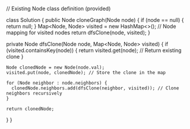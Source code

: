 // Existing Node class definition (provided)

class Solution {
  public Node cloneGraph(Node node) {
    if (node == null) {
      return null;
    }
    Map<Node, Node> visited = new HashMap<>(); // Node mapping for visited nodes
    return dfsClone(node, visited);
  }

  private Node dfsClone(Node node, Map<Node, Node> visited) {
    if (visited.containsKey(node)) {
      return visited.get(node); // Return existing clone
    }

    Node clonedNode = new Node(node.val);
    visited.put(node, clonedNode); // Store the clone in the map

    for (Node neighbor : node.neighbors) {
      clonedNode.neighbors.add(dfsClone(neighbor, visited)); // Clone neighbors recursively
    }

    return clonedNode;
  }
}

